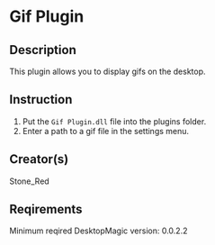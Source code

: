 # Gif Plugin

## Description

This plugin allows you to display gifs on the desktop.

## Instruction

1. Put the `Gif Plugin.dll` file into the plugins folder.
1. Enter a path to a gif file in the settings menu.

## Creator(s)

Stone_Red

## Reqirements

Minimum reqired DesktopMagic version: 0.0.2.2
